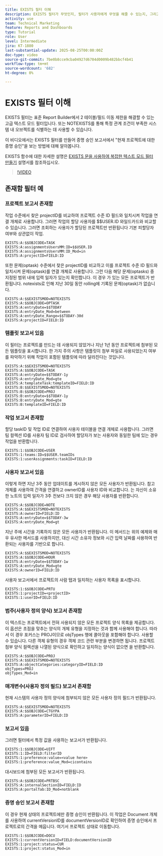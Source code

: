 ```yaml
---
title: EXISTS 필터 이해
description: EXISTS 필터가 무엇인지, 필터가 사용자에게 무엇을 해줄 수 있는지, 그리고 필터를 처음부터 빌드하는 방법을 알아봅니다. 또한 EXISTS 필터의 많은 유용한 예를 참조하십시오.
activity: use
team: Technical Marketing
feature: Reports and Dashboards
type: Tutorial
role: User
level: Intermediate
jira: KT-1880
last-substantial-update: 2025-08-25T00:00:00Z
doc-type: video
source-git-commit: 7be0b8cce9cba04927d6704d0009b482bbcf4b41
workflow-type: tm+mt
source-wordcount: '682'
ht-degree: 0%

---
```


# EXISTS 필터 이해

EXISTS 필터는 표준 Report Builder에서 2 테이블/필드 이동 제한을 해결할 수 있는 고급 텍스트 모드 필터입니다. 또는 NOTEXISTS를 통해 특정 관계 조건이 부족한 시스템 내 오브젝트를 식별하는 데 사용할 수 있습니다.

이 비디오에서는 EXISTS 필터를 만들어 증명 승인 보고서에서 &quot;현재 프로젝트에 대한 증명 승인&quot;을 보는 방법에 대해 알아봅니다.

EXISTS 함수에 대한 자세한 설명은 [EXISTS 문을 사용하여 복잡한 텍스트 모드 필터 만들기](https://experienceleague.adobe.com/ko/docs/workfront/using/reporting/reports/text-mode/create-complex-text-mode-filters-using-exists-statements) 설명서를 참조하십시오.

>[!VIDEO](https://video.tv.adobe.com/v/3471210/?quality=12&learn=on&enablevpops&captions=kor)

## 존재함 필터 예

### 프로젝트 보고서 존재함

작업 수준에서 찾은 projectID를 비교하여 프로젝트 수준 ID 필드와 일치시켜 작업을 연결 개체로 사용합니다. 그러면 작업의 할당 사용자를 $$USER.ID 와일드카드와 비교할 수 있습니다. 그러면 조회하는 사용자가 할당된 프로젝트만 반환됩니다
기본 피할당자 여부와 상관없이 작업.

```
EXISTS:A:$$OBJCODE=TASK
EXISTS:A:assignmentsUsersMM:ID=$$USER.ID
EXISTS:A:assignmentsUsersMM:ID_Mod=in
EXISTS:A:projectID=FIELD:ID
```


또한 문제(optask) 수준에서 찾은 projectID를 비교하고 이를 프로젝트 수준 ID 필드와 일치시켜 문제(optask)를 연결 개체로 사용합니다. 그런 다음 해당 문제(optasks) 중 지정된 범위 내에 입력 일자가 있는지 확인합니다. 이 경우 가 있는 모든 프로젝트가 반환됩니다.
notexists로 인해 지난 30일 동안 rolling에 기록된 문제(optask)가 없습니다.

```
EXISTS:A:$$EXISTSMOD=NOTEXISTS
EXISTS:A:$$OBJCODE=OPTASK
EXISTS:A:entryDate=$$TODAY
EXISTS:A:entryDate_Mod=between
EXISTS:A:entryDate_Range=$$TODAY-30d
EXISTS:A:projectID=FIELD:ID
```

### 템플릿 보고서 있음

이 필터는 프로젝트를 만드는 데 사용되지 않았거나 지난 1년 동안 프로젝트에 첨부된 모든 템플릿을 표시합니다. 한 가지 주의 사항은 템플릿이 첨부 파일로 사용되었는지 여부를 파악하기 위해 작업이 포함된 템플릿에 따라 달라진다는 것입니다.

```
EXISTS:A:$$EXISTSMOD=NOTEXISTS
EXISTS:A:$$OBJCODE=TASK
EXISTS:A:entryDate=$$TODAY-1y
EXISTS:A:entryDate_Mod=gte
EXISTS:A:templateTask:templateID=FIELD:ID
EXISTS:B:$$EXISTSMOD=NOTEXISTS
EXISTS:B:$$OBJCODE=PROJ
EXISTS:B:entryDate=$$TODAY-1y
EXISTS:B:entryDate_Mod=gte
EXISTS:B:templateID=FIELD:ID
```

### 작업 보고서 존재함

할당 taskID 및 작업 ID로 연결하여 사용자 테이블을 연결 개체로 사용합니다. 그러면 팀 컬렉션 ID를 사용자 팀 ID로 검사하여 할당자가 보는 사용자와 동일한 팀에 있는 경우 작업을 반환합니다.

```
EXISTS:1:$$OBJCODE=USER
EXISTS:1:teams:ID=$$USER.teamIDs
EXISTS:1:userAssignments:taskID=FIELD:ID
```

### 사용자 보고서 있음

이렇게 하면 지난 3주 동안 업데이트를 게시하지 않은 모든 사용자가 반환됩니다. 참고 개체를 사용하여 간격을 연결하고 ownerID를 사용자 ID와 비교합니다. 는 자신이 소유한 노트의 입력 일자가 3주 전보다 크지 않은 경우 해당 사용자를 반환합니다.

```
EXISTS:A:$$OBJCODE=NOTE
EXISTS:A:$$EXISTSMOD=NOTEXISTS
EXISTS:A:ownerID=FIELD:ID
EXISTS:A:entryDate=$$TODAY-3w
EXISTS:A:entryDate_Mod=gt
```

지난 주에 시간을 기록하지 않은 모든 사용자가 반환됩니다. 이 메서드는 위의 예제와 매우 유사한 메서드를 사용하지만, 대신 시간 소유자 정보와 시간 입력 날짜를 사용하여 반환되는 사용자를 기반으로 합니다.

```
EXISTS:A:$$EXISTSMOD=NOTEXISTS
EXISTS:A:$$OBJCODE=HOUR
EXISTS:A:entryDate=$$TODAY-1w
EXISTS:A:entryDate_Mod=gte
EXISTS:A:ownerID=FIELD:ID
```

사용자 보고서에서 프로젝트의 사람 탭과 일치하는 사용자 목록을 표시합니다.

```
EXISTS:1:$$OBJCODE=PRTU
EXISTS:1:projectID=<projectID>
EXISTS:1:userID=FIELD:ID
```

### 범주(사용자 정의 양식) 보고서 존재함

이 텍스트는 프로젝트에서 전혀 사용되지 않은 모든 프로젝트 양식 목록을 제공합니다. 이 옵션은 초점을 맞추는 양식의 개체 유형을 지정하는 것과 함께 사용해야 합니다. 따라서 이 경우 포커스는 PROJ이므로 objTypes 행에 콜아웃을 포함해야 합니다. 사용할 수 있습니다.
다른 객체 유형의 경우 객체 코드 관련 부분을 변경하면 됩니다. 프로젝트 첨부 양식 컬렉션을 나열된 양식으로 확인하고 일치하는 양식이 없으면 을 반환합니다.

```
EXISTS:A:$$OBJCODE=PROJ
EXISTS:A:$$EXISTSMOD=NOTEXISTS
EXISTS:A:objectCategories:categoryID=FIELD:ID
objTypes=PROJ
objTypes_Mod=in
```

### 매개변수(사용자 정의 필드) 보고서 존재함

현재 시스템의 사용자 정의 양식에 첨부되지 않은 모든 사용자 정의 필드가 반환됩니다.

```
EXISTS:A:$$EXISTSMOD=NOTEXISTS
EXISTS:A:$$OBJCODE=CTGYPA
EXISTS:A:parameterID=FIELD:ID
```

### 보고서 있음

그러면 필터에서 특정 값을 사용하는 보고서가 반환됩니다.

```
EXISTS:1:$$OBJCODE=UIFT
EXISTS:1:ID=FIELD:filterID
EXISTS:1:preference:value=<value here>
EXISTS:1:preference:value_Mod=cicontains
```

대시보드에 첨부된 모든 보고서가 반환됩니다.

```
EXISTS:A:$$OBJCODE=PRTBSC
EXISTS:A:internalSectionID=FIELD:ID
EXISTS:A:portalTab:ID_Mod=notblank
```

### 증명 승인 보고서 존재함

이 경우 현재 상태의 프로젝트에만 증명 승인이 반환됩니다. 이 작업은 Document 개체를 사용하여 currentVersionID를 documentVersionID로 확인하여 증명 승인에서 프로젝트로의 간격을 메웁니다. 여기서 프로젝트 상태로 이동합니다.

```
EXISTS:1:$$OBJCODE=DOCU
EXISTS:1:currentVersionID=FIELD:documentVersionID
EXISTS:1:project:status=CUR
EXISTS:1:project:status_Mod=in
```
